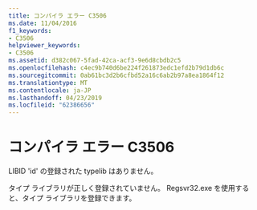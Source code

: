 ```yaml
---
title: コンパイラ エラー C3506
ms.date: 11/04/2016
f1_keywords:
- C3506
helpviewer_keywords:
- C3506
ms.assetid: d382c067-5fad-42ca-acf3-9e6d8cbdb2c5
ms.openlocfilehash: c4ec9b740d6be224f261873edc1efd2b79d1db6c
ms.sourcegitcommit: 0ab61bc3d2b6cfbd52a16c6ab2b97a8ea1864f12
ms.translationtype: MT
ms.contentlocale: ja-JP
ms.lasthandoff: 04/23/2019
ms.locfileid: "62386656"
---
```

# <a name="compiler-error-c3506"></a>コンパイラ エラー C3506

LIBID 'id' の登録された typelib はありません。

タイプ ライブラリが正しく登録されていません。 Regsvr32.exe を使用すると、タイプ ライブラリを登録できます。